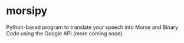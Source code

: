 # morsipy
Python-based program to translate your speech into Morse and Binary Code using the Google API (more coming soon).
